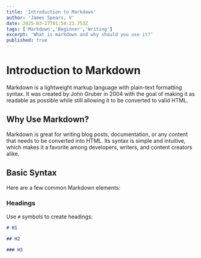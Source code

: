 ```yaml
---
title: 'Introduction to Markdown'
author: 'James Spears, V'
date: 2025-03-27T01:54:23.753Z
tags: ['Markdown','Beginner','Writing']
excerpt: 'What is markdown and why should you use it?'
published: true
---
```


# Introduction to Markdown

Markdown is a lightweight markup language with plain-text formatting syntax. It was created by John Gruber in 2004 with the goal of making it as readable as possible while still allowing it to be converted to valid HTML.

## Why Use Markdown?

Markdown is great for writing blog posts, documentation, or any content that needs to be converted into HTML. Its syntax is simple and intuitive, which makes it a favorite among developers, writers, and content creators alike.

## Basic Syntax

Here are a few common Markdown elements:

### Headings

Use `#` symbols to create headings:

```markdown
# H1

## H2

### H3
```

